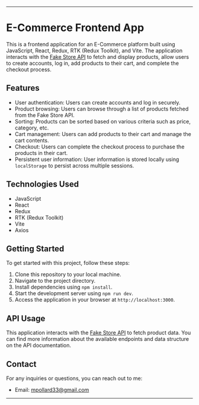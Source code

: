 
---

# E-Commerce Frontend App

This is a frontend application for an E-Commerce platform built using JavaScript, React, Redux, RTK (Redux Toolkit), and Vite. The application interacts with the [Fake Store API](https://fakestoreapi.com/) to fetch and display products, allow users to create accounts, log in, add products to their cart, and complete the checkout process.

## Features

- User authentication: Users can create accounts and log in securely.
- Product browsing: Users can browse through a list of products fetched from the Fake Store API.
- Sorting: Products can be sorted based on various criteria such as price, category, etc.
- Cart management: Users can add products to their cart and manage the cart contents.
- Checkout: Users can complete the checkout process to purchase the products in their cart.
- Persistent user information: User information is stored locally using `localStorage` to persist across multiple sessions.

## Technologies Used

- JavaScript
- React
- Redux
- RTK (Redux Toolkit)
- Vite
- Axios

## Getting Started

To get started with this project, follow these steps:

1. Clone this repository to your local machine.
2. Navigate to the project directory.
3. Install dependencies using `npm install`.
4. Start the development server using `npm run dev`.
5. Access the application in your browser at `http://localhost:3000`.

## API Usage

This application interacts with the [Fake Store API](https://fakestoreapi.com/) to fetch product data. You can find more information about the available endpoints and data structure on the API documentation.


## Contact

For any inquiries or questions, you can reach out to me:

- Email: mpollard33@gmail.com

---
